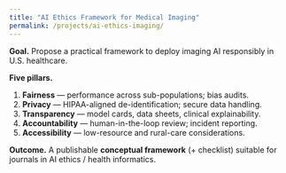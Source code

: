 ```yaml
---
title: "AI Ethics Framework for Medical Imaging"
permalink: /projects/ai-ethics-imaging/
---
```


**Goal.** Propose a practical framework to deploy imaging AI responsibly in U.S. healthcare.

**Five pillars.**
1. **Fairness** — performance across sub-populations; bias audits.  
2. **Privacy** — HIPAA-aligned de-identification; secure data handling.  
3. **Transparency** — model cards, data sheets, clinical explainability.  
4. **Accountability** — human-in-the-loop review; incident reporting.  
5. **Accessibility** — low-resource and rural-care considerations.

**Outcome.** A publishable **conceptual framework** (+ checklist) suitable for journals in AI ethics / health informatics.
